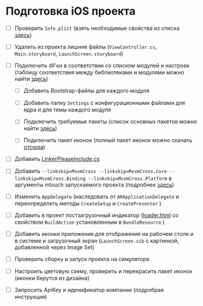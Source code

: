 # Подготовка iOS проекта

* [ ] Проверить `Info.plist` \(взять необходимые свойства из списка [здесь](/sborka-novogo-proekta/deistviya-v-ios-proekte/infoplist.md)\)

* [ ] Удалить из проекта лишние файлы \(`ViewController.cs`, `Main.storyboard`, `LaunchScreen.storyboard`\)

* [ ] Подключить dll'ки в соответствии со списком модулей и настроек \(таблицу соответствия между библиотеками и модулями можно найти [здесь](/perechen-bibliotek-modulei.md)\)

  * [ ] Добавить Bootstrap-файлы для каждого модуля

  * [ ] Добавить папку `Settings` с конфигурационными файлами для ядра и для темы каждого модуля

  * [ ] Подключить требуемые пакеты \(список основных пакетов можно найти [здесь](/sborka-novogo-proekta/spisok-paketov.md)\)

  * [ ] Подключить пакет иконок \(полный пакет иконок можно скачать [отсюда](/Images.zip)\)

* [ ] Добавить [LinkerPleaseInclude.cs](/sborka-novogo-proekta/deistviya-v-ios-proekte/LinkerPleaseInclude.md)

* [ ] Добавить `--linkskip=MvvmCross --linkskip=MvvmCross.Core --linkskip=MvvmCross.Binding --linkskip=MvvmCross.Platform` в аргументы mtouch запускаемого проекта \(подробнее [здесь](/sborka-novogo-proekta/deistviya-v-ios-proekte/dobavlenie-argumentov-mtouch.md)\)

* [ ] Изменить `AppDelegate` \(наследовать от `ARApplicationDelegate` и переопределить методы `CreateSetup` и `CreatePresenter` \)

* [ ] Добавить в проект постзагрузочный индикатор \([loader.html](/sborka-novogo-proekta/deistviya-v-ios-proekte/loader.html) со свойством `BuildAction` установленным в `BundleResource` \)

* [ ] Добавить иконки приложения для отображения на рабочем столе и в системе и загрузочный экран \(`LaunchScreen.xib` с картинкой, добавленной через Image Set\)

* [ ] Проверить сборку и запуск проекта на симуляторе

* [ ] Настроить цветовую схему, проверить и перекрасить пакет иконок \(иконки берутся из дизайна\)

* [ ] Запросить ApiKey и иденификатор компании \(подробрая инструкция\)



